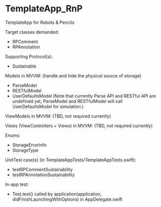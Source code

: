 # TemplateApp_RnP
TemplateApp for Robots &amp; Pencils

Target classes demanded:
 - RPComment
 - RPAnnotation

Supporting Protocol(s):
 - Sustainable

Models in MVVM: (handle and hide the physical source of storage)
 - ParseModel
 - RESTfulModel
 - UserDefaultsModel
(Note that currently Parse API and RESTful API are undefined yet, ParseModel and RESTfulModel will call UserDefaultsModel for simulation.)

ViewModels in MVVM:
(TBD, not required currently)

Views (ViewControllers + Views) in MVVM:
(TBD, not required currently)

Enums:
 - StorageErrorInfo
 - StorageType

UnitTest case(s) (in TemplateAppTests/TemplateAppTests.swift):
 - testRPCommentSustainability
 - testRPAnnotationSustainability

In-app test:
 - Test.test() called by application(application, didFinishLaunchingWithOptions) in AppDelegate.swift
